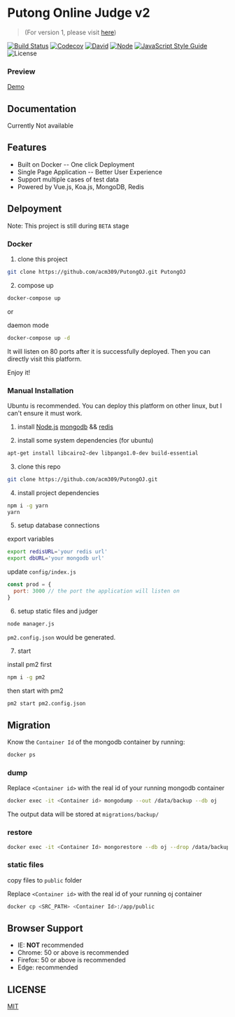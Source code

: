 # Putong Online Judge v2

> (For version 1, please visit [here](https://github.com/acm309/PutongOJ/tree/v1))

[![Build Status](https://img.shields.io/travis/acm309/PutongOJ.svg?branch=master&style=flat-square)](https://travis-ci.org/acm309/PutongOJ)
[![Codecov](https://img.shields.io/codecov/c/github/acm309/PutongOJ.svg?style=flat-square)](https://codecov.io/gh/acm309/PutongOJ)
[![David](https://img.shields.io/david/acm309/PutongOJ.svg?style=flat-square)](https://david-dm.org/acm309/PutongOJ)
[![Node](https://img.shields.io/badge/node-%3E=9.0.0-ff69b4.svg?style=flat-square)](https://nodejs.org/en/download/releases/)
[![JavaScript Style Guide](https://img.shields.io/badge/code_style-standard-brightgreen.svg?style=flat-square)](https://standardjs.com)
![License](https://img.shields.io/badge/license-MIT-green.svg?style=flat-square)

### Preview

[Demo](http://acm.cjlu.edu.cn)

## Documentation

Currently Not available

## Features

- Built on Docker -- One click Deployment
- Single Page Application -- Better User Experience
- Support multiple cases of test data
- Powered by Vue.js, Koa.js, MongoDB, Redis

## Delpoyment

Note: This project is still during `BETA` stage

### Docker

1. clone this project

```bash
git clone https://github.com/acm309/PutongOJ.git PutongOJ
```

2. compose up

```bash
docker-compose up
```

or

daemon mode
```bash
docker-compose up -d
```

It will listen on 80 ports after it is successfully deployed. Then you can directly visit this platform.

Enjoy it!

### Manual Installation

Ubuntu is recommended. You can deploy this platform on other linux, but I can't ensure it must work.

1. install [Node.js](https://nodejs.org) [mongodb](https://www.mongodb.com/download-center?jmp=nav#community) && [redis](https://redis.io/)

2. install some system dependencies (for ubuntu)

```bash
apt-get install libcairo2-dev libpango1.0-dev build-essential
```

3. clone this repo

```bash
git clone https://github.com/acm309/PutongOJ.git
```

4. install project dependencies

```bash
npm i -g yarn
yarn
```

5. setup database connections

export variables

```bash
export redisURL='your redis url'
export dbURL='your mongodb url'
```

update `config/index.js`

```js
const prod = {
  port: 3000 // the port the application will listen on
}
```

6. setup static files and judger

```bash
node manager.js
```

`pm2.config.json` would be generated.

7. start

install pm2 first

```bash
npm i -g pm2
```

then start with pm2

```bash
pm2 start pm2.config.json
```

## Migration

Know the `Container Id` of the mongodb container by running:

```bash
docker ps
```

### dump

Replace `<Container id>` with the real id of your running mongodb container

```bash
docker exec -it <Container id> mongodump --out /data/backup --db oj
```

The output data will be stored at `migrations/backup/`

### restore

```bash
docker exec -it <Container Id> mongorestore --db oj --drop /data/backup/oj
```

### static files

copy files to `public` folder

Replace `<Container id>` with the real id of your running oj container

```bash
docker cp <SRC_PATH> <Container Id>:/app/public
```

## Browser Support

- IE: **NOT** recommended
- Chrome: 50 or above is recommended
- Firefox: 50 or above is recommended
- Edge: recommended

## LICENSE

[MIT](https://github.com/acm309/PutongOJ/blob/master/LICENSE)
